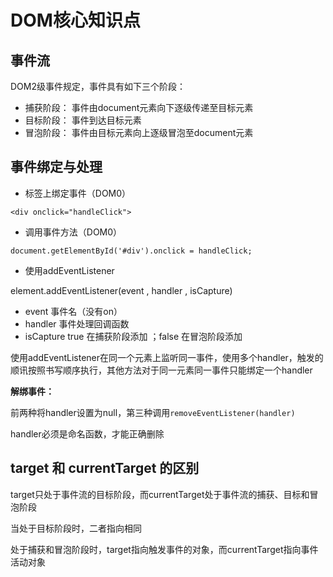 # DOM核心知识点

## 事件流

DOM2级事件规定，事件具有如下三个阶段：

- 捕获阶段： 事件由document元素向下逐级传递至目标元素
- 目标阶段： 事件到达目标元素
- 冒泡阶段： 事件由目标元素向上逐级冒泡至document元素

## 事件绑定与处理

- 标签上绑定事件（DOM0）

`<div onclick="handleClick">`

- 调用事件方法（DOM0）

`document.getElementById('#div').onclick = handleClick;`

- 使用addEventListener

element.addEventListener(event , handler , isCapture)

- event 事件名（没有on）
- handler 事件处理回调函数
- isCapture true 在捕获阶段添加 ；false 在冒泡阶段添加

使用addEventListener在同一个元素上监听同一事件，使用多个handler，触发的顺讯按照书写顺序执行，其他方法对于同一元素同一事件只能绑定一个handler

**解绑事件：**

前两种将handler设置为null，第三种调用`removeEventListener(handler)`

handler必须是命名函数，才能正确删除

## target 和 currentTarget 的区别

target只处于事件流的目标阶段，而currentTarget处于事件流的捕获、目标和冒泡阶段

当处于目标阶段时，二者指向相同

处于捕获和冒泡阶段时，target指向触发事件的对象，而currentTarget指向事件活动对象